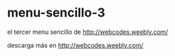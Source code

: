 menu-sencillo-3
===============

el tercer menu sencillo de http://webcodes.weebly.com/

descarga más en http://webcodes.weebly.com/
